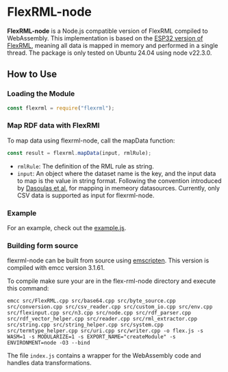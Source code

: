 # FlexRML-node

**FlexRML-node** is a Node.js compatible version of FlexRML compiled to WebAssembly. This implementation is based on the [ESP32 version of FlexRML](https://github.com/wintechis/flex-rml-esp32/tree/main), meaning all data is mapped in memory and performed in a single thread. The package is only tested on Ubuntu 24.04 using node v22.3.0.

## How to Use

### Loading the Module

```javascript
const flexrml = require("flexrml");
```

### Map RDF data with FlexRMl
To map data using flexrml-node, call the mapData function:
```javascript
const result = flexrml.mapData(input, rmlRule);
```
- `rmlRule`: The definition of the RML rule as string.
- `input`: An object where the dataset name is the key, and the input data to map is the value in string format. Following the convention introduced by [Dasoulas et al.](https://lirias.kuleuven.be/retrieve/718052) for mapping in memeory datasources. Currently, only CSV data is supported as input for flexrml-node.

### Example
For an example, check out the [example.js](https://github.com/wintechis/flex-rml-node/blob/main/example.js).

### Building form source
flexrml-node can be built from source using [emscripten](https://emscripten.org/docs/getting_started/downloads.html). This version is compiled with emcc version 3.1.61.

To compile make sure your are in the flex-rml-node directory and execute this command:
```
emcc src/FlexRML.cpp src/base64.cpp src/byte_source.cpp src/conversion.cpp src/csv_reader.cpp src/custom_io.cpp src/env.cpp src/flexinput.cpp src/n3.cpp src/node.cpp src/rdf_parser.cpp src/rdf_vector_helper.cpp src/reader.cpp src/rml_extractor.cpp src/string.cpp src/string_helper.cpp src/system.cpp src/termtype_helper.cpp src/uri.cpp src/writer.cpp -o flex.js -s WASM=1 -s MODULARIZE=1 -s EXPORT_NAME="createModule" -s ENVIRONMENT=node -O3 --bind
```

The file `index.js` contains a wrapper for the WebAssembly code and handles data transformations.

